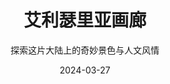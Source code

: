 ---
title: 艾利瑟里亚画廊
subtitle: 探索这片大陆上的奇妙景色与人文风情
date: 2024-03-27
type: gallery
layout: gallery
images:
  - url: https://placehold.co/800x600/8A2BE2/ffffff?text=魔法学院
    caption: 魔法学院的中央图书馆，知识的圣殿
    title: magic-academy
  - url: https://placehold.co/800x600/FF69B4/ffffff?text=虹月议会
    caption: 虹月议会的水晶穹顶，政治与智慧的交汇之地
    title: rainbow-council
  - url: https://placehold.co/800x600/4169E1/ffffff?text=冒险者协会
    caption: 冒险者协会的任务大厅，英雄们相聚的地方
    title: adventurers-guild
  - url: https://placehold.co/800x600/FFA726/ffffff?text=七星商会
    caption: 七星商会的交易市场，财富与机遇的汇集地
    title: seven-stars-commerce
  - url: https://placehold.co/800x600/2E8B57/ffffff?text=精灵之森
    caption: 精灵族世代居住的神秘森林
    title: elven-forest
  - url: https://placehold.co/800x600/CD853F/ffffff?text=边境要塞
    caption: 守护大陆和平的边境要塞
    title: border-fortress
--- 